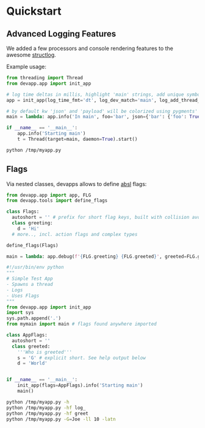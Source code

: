 # Quickstart

## Advanced Logging Features

We added a few processors and console rendering features to the awesome [structlog](https://github.com/hynek/structlog).

Example usage:

```python lp mode=make_file fn=/tmp/myapp.py fmt=mk_console
from threading import Thread
from devapp.app import init_app

# log time deltas in millis, highlight 'main' strings, add unique symbol for threads
app = init_app(log_time_fmt='dt', log_dev_match='main', log_add_thread_name=True)

# by default kw 'json' and 'payload' will be colorized using pygments' json lexer:
main = lambda: app.info('In main', foo='bar', json={'bar': {'foo': True}})

if __name__ == '__main__':
    app.info('Starting main')
    t = Thread(target=main, daemon=True).start()


```

```bash lp fmt=xt_flat session=quickstart
python /tmp/myapp.py
```



## Flags

Via nested classes, devapps allows to define [absl](https://abseil.io/docs/python/quickstart) flags:


```python lp mode=make_file fn=/tmp/mymain.py fmt=mk_console
from devapp.app import app, FLG
from devapp.tools import define_flags

class Flags:
  autoshort = '' # prefix for short flag keys, built with collision avoidance 
  class greeting:
    d = 'Hi'
  # more.., incl. action flags and complex types

define_flags(Flags)

main = lambda: app.debug(f'{FLG.greeting} {FLG.greeted}', greeted=FLG.greeted)


```

```python lp mode=make_file fn=/tmp/myapp.py fmt=mk_console
#!/usr/bin/env python
"""
# Simple Test App
- Spawns a thread
- Logs
- Uses Flags
"""
from devapp.app import init_app
import sys
sys.path.append('.')
from mymain import main # flags found anywhere imported

class AppFlags:
  autoshort = ''
  class greeted:
    '''Who is greeted'''
    s = 'G' # explicit short. See help output below
    d = 'World'


if __name__ == '__main__':
    init_app(flags=AppFlags).info('Starting main')
    main()
```

```bash lp fmt=xt_flat session=quickstart
python /tmp/myapp.py -h
python /tmp/myapp.py -hf log_
python /tmp/myapp.py -hf greet
python /tmp/myapp.py -G=Joe -ll 10 -latn
```




